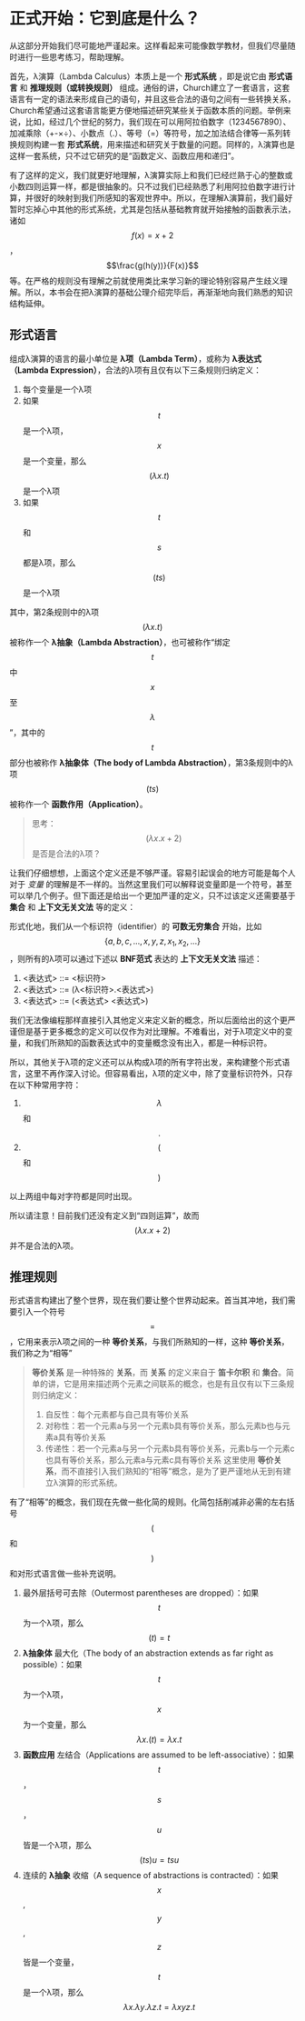 # 正式开始：它到底是什么？

从这部分开始我们尽可能地严谨起来。这样看起来可能像数学教材，但我们尽量随时进行一些思考练习，帮助理解。

首先，λ演算（Lambda Calculus）本质上是一个 **形式系统** ，即是说它由 **形式语言** 和 **推理规则（或转换规则）** 组成。通俗的讲，Church建立了一套语言，这套语言有一定的语法来形成自己的语句，并且这些合法的语句之间有一些转换关系，Church希望通过这套语言能更方便地描述研究某些关于函数本质的问题。举例来说，比如，经过几个世纪的努力，我们现在可以用阿拉伯数字（1234567890）、加减乘除（+-×÷）、小数点（.）、等号（=）等符号，加之加法结合律等一系列转换规则构建一套 **形式系统**，用来描述和研究关于数量的问题。同样的，λ演算也是这样一套系统，只不过它研究的是“函数定义、函数应用和递归”。

有了这样的定义，我们就更好地理解，λ演算实际上和我们已经烂熟于心的整数或小数四则运算一样，都是很抽象的。只不过我们已经熟悉了利用阿拉伯数字进行计算，并很好的映射到我们所感知的客观世界中。所以，在理解λ演算前，我们最好暂时忘掉心中其他的形式系统，尤其是包括从基础教育就开始接触的函数表示法，诸如 $$f(x)=x+2$$ ， $$\frac{g(h(y))}{F(x)}$$ 等。在严格的规则没有理解之前就使用类比来学习新的理论特别容易产生歧义理解。所以，本书会在把λ演算的基础公理介绍完毕后，再渐渐地向我们熟悉的知识结构延伸。


## 形式语言

组成λ演算的语言的最小单位是 **λ项（Lambda Term）**，或称为 **λ表达式（Lambda Expression）**，合法的λ项有且仅有以下三条规则归纳定义：

1. 每个变量是一个λ项
2. 如果 $$t$$ 是一个λ项，$$x$$ 是一个变量，那么$$(\lambda x.t)$$是一个λ项
3. 如果 $$t$$ 和 $$s$$ 都是λ项，那么$$(t s)$$是一个λ项

其中，第2条规则中的λ项 $$(\lambda x.t)$$ 被称作一个 **λ抽象（Lambda Abstraction）**，也可被称作“绑定$$t$$中$$x$$至$$\lambda$$”，其中的$$t$$部分也被称作 **λ抽象体（The body of Lambda Abstraction）**，第3条规则中的λ项 $$(t s)$$ 被称作一个 **函数作用（Application）**。

> 思考： $$(\lambda x.x+2)$$ 是否是合法的λ项？

让我们仔细想想，上面这个定义还是不够严谨。容易引起误会的地方可能是每个人对于 *变量* 的理解是不一样的。当然这里我们可以解释说变量即是一个符号，甚至可以举几个例子。但下面还是给出一个更加严谨的定义，只不过该定义还需要基于 **集合** 和  **上下文无关文法** 等的定义：

形式化地，我们从一个标识符（identifier）的 **可数无穷集合** 开始，比如$$\{a, b, c, ..., x, y, z, x_1, x_2, ...\}$$，则所有的λ项可以通过下述以 **BNF范式** 表达的 **上下文无关文法** 描述：

1. <表达式> ::= <标识符>
2. <表达式> ::= (λ<标识符>.<表达式>)
3. <表达式> ::= (<表达式> <表达式>)

我们无法像编程那样直接引入其他定义来定义新的概念，所以后面给出的这个更严谨但是基于更多概念的定义可以仅作为对比理解。不难看出，对于λ项定义中的变量，和我们所熟知的函数表达式中的变量概念没有出入，都是一种标识符。

所以，其他关于λ项的定义还可以从构成λ项的所有字符出发，来构建整个形式语言，这里不再作深入讨论。但容易看出，λ项的定义中，除了变量标识符外，只存在以下种常用字符：

1. $$\lambda$$和$$.$$
2. $$($$和$$)$$

以上两组中每对字符都是同时出现。

所以请注意！目前我们还没有定义到“四则运算”，故而 $$(\lambda x.x+2)$$ 并不是合法的λ项。

## 推理规则

形式语言构建出了整个世界，现在我们要让整个世界动起来。首当其冲地，我们需要引入一个符号 $$=$$，它用来表示λ项之间的一种 **等价关系**，与我们所熟知的一样，这种 **等价关系**，我们称之为“相等”

> **等价关系** 是一种特殊的 **关系**，而 **关系** 的定义来自于 **笛卡尔积** 和 **集合**。简单的讲，它是用来描述两个元素之间联系的概念，也是有且仅有以下三条规则归纳定义：
> 1. 自反性：每个元素都与自己具有等价关系
> 2. 对称性：若一个元素a与另一个元素b具有等价关系，那么元素b也与元素a具有等价关系
> 3. 传递性：若一个元素a与另一个元素b具有等价关系，元素b与一个元素c也具有等价关系，那么元素a与元素c具有等价关系
> 这里使用 **等价关系**，而不直接引入我们熟知的“相等”概念，是为了更严谨地从无到有建立λ演算的形式系统。

有了“相等”的概念，我们现在先做一些化简的规则。化简包括削减非必需的左右括号 $$($$ 和 $$)$$ 和对形式语言做一些补充说明。
1. 最外层括号可去除（Outermost parentheses are dropped）：如果 $$t$$ 为一个λ项，那么 $$(t)=t$$
2. **λ抽象体** 最大化（The body of an abstraction extends as far right as possible）：如果 $$t$$ 为一个λ项，$$x$$ 为一个变量，那么 $$\lambda x.(t)=\lambda x.t$$
3. **函数应用** 左结合（Applications are assumed to be left-associative）：如果 $$t$$，$$s$$，$$u$$ 皆是一个λ项，那么 $$(t s) u=t s u$$
4. 连续的 **λ抽象** 收缩（A sequence of abstractions is contracted）：如果 $$x$$, $$y$$, $$z$$ 皆是一个变量，$$t$$ 是一个λ项，那么 $$\lambda x.\lambda y. \lambda z. t=\lambda xyz. t$$
